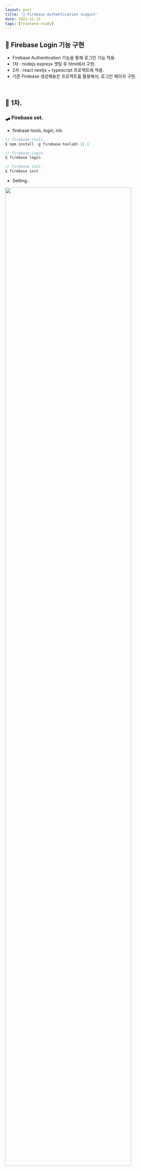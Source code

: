 ```yaml
---
layout: post
title: '🍹 Firebase Authentication (Login)'
date: 2022-11-15
tags: [frontend-study]
---
```


## 🥮 Firebase Login 기능 구현

- Firebase Authentication 기능을 통해 로그인 기능 적용.
- 1차 : nodejs express 셋팅 후 html에서 구현.
- 2차 : react nextjs + typescript 프로젝트에 적용.
- 기존 Firebase 생성해놓은 프로젝트를 활용해서, 로그인 페이지 구현.

<br/>

## 🚵 1차.

### 🛹 Firebase set.

- firebase-tools, login, init.

```js
// firebase-tools.
$ npm install -g firebase-tools@9.12.1

// firebase Login.
$ firebase login

// firebase init.
$ firebase init
```

- Setting..

<img src="../assets/images/img_firebase_init.png" alt="" style="width:90%; max-width:700px; min-width:300px; vertical-align:top;" />

- Use an existing project.

<img src="../assets/images/img_firebase_set.png" alt="" style="width:90%; max-width:600px; min-width:300px; vertical-align:top;" />

<img src="../assets/images/img_firebase_set_end.png" alt="" style="width:90%; max-width:600px; min-width:300px; vertical-align:top;" />

- Firebase Authentication 에서 계정 추가.

<img src="../assets/images/post/img_20221108_01.png" alt="" style="width:90%; max-width:700px; min-width:300px; vertical-align:top;" />

- Firebase 프로젝트 설정에서, CDN 타입으로 적용.

<img src="../assets/images/post/img_20221108_02.png" alt="" style="width:90%; max-width:600px; min-width:300px; vertical-align:top;" />

- Firebase에서 '이메일 주소와 비밀번호로 사용자 로그인' 글 참조하여 셋팅.
- 기존 'firebase/auth' -> https://www.gstatic.com/firebasejs/9.13.0/firebase-auth.js 로 변경한다.
- [https://firebase.google.com/docs/auth/web/password-auth?authuser=0&hl=ko](https://firebase.google.com/docs/auth/web/password-auth?authuser=0&hl=ko){:target="\_blank"}

```jsx
import {
  getAuth,
  signInWithEmailAndPassword,
} from 'https://www.gstatic.com/firebasejs/9.13.0/firebase-auth.js';

const auth = getAuth();
signInWithEmailAndPassword(auth, email, password)
  .then((userCredential) => {
    // Signed in
    const user = userCredential.user;
    // ...
  })
  .catch((error) => {
    const errorCode = error.code;
    const errorMessage = error.message;
  });
```

- 위 내용을 기반으로, 스크립트 수정.
- 기능 확인을 위해 UI 없이 적용해봄.

<img src="../assets/images/post/img_20221108_03.png" alt="" style="width:90%; max-width:300px; min-width:200px; vertical-align:top;" />

- 로그인 성공!.. response 값을 console로 찍어보았다.

<img src="../assets/images/post/img_20221108_04.png" alt="" style="width:95%; max-width:800px; min-width:300px; vertical-align:top;" />

- accessToken까지 잘 넘어오는것 확인. 바로 2차로 넘어가보자.

<br/>

## 🧗 2차.

### ⛹️ TODO LIST

- 🧩 React nextjs typescript에 적용.
- 🧘‍♂️ JWT 활용 Login 적용.
- 🏄‍♀️ Login UI 적용.
- 🔊 상태관리로 로그인 상태 유지. (Recoil)
- 👩🏻‍🏫 Login 처리에 대한 데이터 로직 정리.

<br/>

### 😈 Firebase.js 셋팅

- firestore의 데이터를 받아오기 위해 getData, setData 함수 선언 및 Auth 처리 함수 선언.

```js
import { database } from './firebaseConfig';
import { collection, addDoc, getDocs } from 'firebase/firestore';
import { signInWithEmailAndPassword } from 'firebase/auth';
import { firebaseClientAuth } from '../firebase/firebaseConfig';

const getData = async (collectionName) => {
  return await getDocs(collection(database, collectionName));
};

const setData = async (collectionName, data) => {
  return await addDoc(collection(database, collectionName), data);
};

const loginAuth = async (email, password) => {
  return await signInWithEmailAndPassword(firebaseClientAuth, email, password);
};

export { getData, setData, loginAuth };
```

- 위 loginAuth 함수를 아래 컴포넌트에서 import, 폼에 입력된 이메일, 패스워드 정보를 인자값으로 로그인 시도.

```jsx
// email, password 입력값을 인자로 loginAuth 함수 실행.
const tryLogin = (email: HTMLSelectElement | null, password: HTMLInputElement | null) => {
  // validation check.
  loginAuth(email.value, password.value)
    .then((userCredential) => {
      // 로그인 성공 로직.
    })
    .catch((error) => {
      // 로그인 에러 로직.
    });
};
```

- loginAuth 함수를 통해 반환된 Promise 객체를 then, catch 메서드를 통해 성공 or 에러 케이스로 분기한다.

<br/>

### 👮‍♀️ 로그인 로직 Flow 체크.

(1) login 컴포넌트에서 폼에 입력된 이메일주소, 패스워드 정보를 인자값으로 tryLogin 함수 실행.

```jsx
// login component.
import { loginAuth } from '../../firebase/firestore';
...
// 인자로 담긴 이메일과 패스워드는 validation check 후 loginAuth 함수를 실행.
const tryLogin = (email: HTMLSelectElement | null, password: HTMLInputElement | null) => {
  // validation check.
  loginAuth(email.value, password.value)
    .then((userCredential) => {
      // login success.
    })
    .catch((error) => {
      // login error.
    });
};
...
```

(2) loginAuth 함수는 async, await을 통해 firebase/auth 내장 함수인 signInWithEmailAndPassword 함수를 실행하고, Promise를 반환함.

```js
// firebase.js
...
import { signInWithEmailAndPassword } from 'firebase/auth';
...
const loginAuth = async (email, password) => {
  return await signInWithEmailAndPassword(firebaseClientAuth, email, password);
};
...
```

(3) 다시 login component의 tryLogin 함수로 돌아와 반환된 Promise로 then, catch 메서드를 통해 성공 or 에러 케이스로 분기한다.

```jsx
// login component -> tryLogin 함수 중.
loginAuth(email.value, password.value)
  .then((userCredential) => {
    // login success.
  })
  .catch((error) => {
    // login error.
  });
```

(4) loginAuth에서 반환된 Promise로 then, catch 처리되는 로직에 대해 좀 더 알아보자.

```js
// Promise는 Pending(대기), Fulfilled(이행), Rejected(실패) 이렇게 3단계 상태로 나눌 수 있는데,
// Pending(대기) : 비동기 처리 로직이 아직 완료되지 않은 상태.
// Fulfilled(이행) : 비동기 처리가 완료되어 프로미스가 결과 값을 반환해준 상태.
// Rejected(실패) : 비동기 처리가 실패하거나 오류가 발생한 상태.
```

- loginAuth 함수의 Promise 처리 흐름.

<img src="../assets/images/post/img_20221116_01.png" alt="" style="width:95%; max-width:700px; min-width:300px; vertical-align:top;" />

<br/>

### 👨‍🚀 NEXT STEP.

- (response 값으로 받은 user data의 accesstoken, refreshtoken으로 로그인 유지 로직)

<br/>

---

<br/>

## 🎫 참고 페이지

- [https://www.youtube.com/watch?v=bJ-33ANIScE&t=365s](https://www.youtube.com/watch?v=bJ-33ANIScE&t=365s){:target="\_blank"}
- [https://firebase.google.com/docs/auth/web/password-auth?authuser=0&hl=ko](https://firebase.google.com/docs/auth/web/password-auth?authuser=0&hl=ko){:target="\_blank"}
- [https://developer.mozilla.org/ko/docs/Web/API/XMLHttpRequest/setRequestHeader](https://developer.mozilla.org/ko/docs/Web/API/XMLHttpRequest/setRequestHeader){:target="\_blank"}
- [https://velog.io/@byron1st/Next.js-%EC%97%90-Firebase-Auth-%EC%B6%94%EA%B0%80%ED%95%98%EA%B8%B0](https://velog.io/@byron1st/Next.js-%EC%97%90-Firebase-Auth-%EC%B6%94%EA%B0%80%ED%95%98%EA%B8%B0){:target="\_blank"}
- [https://hungseong.tistory.com/67](https://hungseong.tistory.com/67){:target="\_blank"}
- [https://joshua1988.github.io/web-development/javascript/promise-for-beginners](https://joshua1988.github.io/web-development/javascript/promise-for-beginners){:target="\_blank"}
- [https://velog.io/@vraimentres/async-%ED%95%A8%EC%88%98%EC%99%80-try-catch](https://velog.io/@vraimentres/async-%ED%95%A8%EC%88%98%EC%99%80-try-catch){:target="\_blank"}
- [https://developer.mozilla.org/ko/docs/Web/JavaScript/Reference/Global_Objects/Promise/then](https://developer.mozilla.org/ko/docs/Web/JavaScript/Reference/Global_Objects/Promise/then){:target="\_blank"}
  <br/><br/>

---
